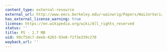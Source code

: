 ```yaml
---
content_type: external-resource
external_url: http://www.eecs.berkeley.edu/~wainwrig/Papers/WaiJorVariational03.ps
has_external_license_warning: true
license: https://en.wikipedia.org/wiki/All_rights_reserved
status: ''
title: PS - 1.7 MB
uid: 99cf5dc7-deeb-4263-93e0-f1f3e339c270
wayback_url: ''
---
```


